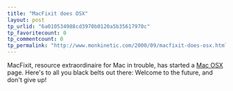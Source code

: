 ```yaml
---
title: "MacFixit does OSX"
layout: post
tp_urlid: "6a010534988cd3970b0120a5b35617970c"
tp_favoritecount: 0
tp_commentcount: 0
tp_permalink: "http://www.monkinetic.com/2000/09/macfixit-does-osx.html"
---
```

MacFixit, resource extraordinaire for Mac in trouble, has started a <a href="">Mac OSX</a> page. Here&#39;s to all you black belts out there: Welcome to the future, and don&#39;t give up!
